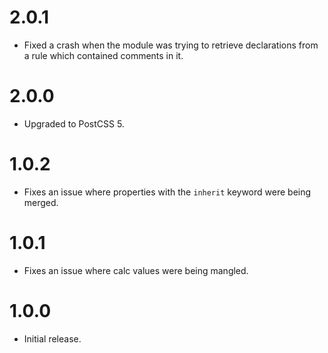 # 2.0.1

* Fixed a crash when the module was trying to retrieve declarations
  from a rule which contained comments in it.

# 2.0.0

* Upgraded to PostCSS 5.

# 1.0.2

* Fixes an issue where properties with the `inherit` keyword were being merged.

# 1.0.1

* Fixes an issue where calc values were being mangled.

# 1.0.0

* Initial release.
